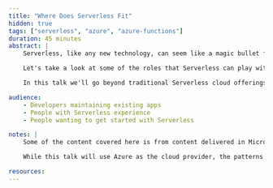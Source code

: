 ```yaml
---
title: "Where Does Serverless Fit"
hidden: true
tags: ["serverless", "azure", "azure-functions"]
duration: 45 minutes
abstract: |
    Serverless, like any new technology, can seem like a magic bullet for projects and before you know it someone is suggesting that you rewrite your whole application as microservices distributed in a Serverless model. But is this really what we should be doing? Do you really have to throw away everything and start again to leverage the value of Serverless?

    Let's take a look at some of the roles that Serverless can play within our existing solutions, from how it can be the backbone of a, event-centric model, to monitoring infrastructure, or offloading computationally expensive operations from our applications main workers.

    In this talk we'll go beyond traditional Serverless cloud offerings and look at the breadth of tools to help us scale our solutions without the dreaded rewrite.

audience:
    - Developers maintaining existing apps
    - People with Serverless experience
    - People wanting to get started with Serverless

notes: |
    Some of the content covered here is from content delivered in Microsoft Ignite The Tour sessions around event-centric systems and using other parts of the Azure Serverless platform like Event Grid and Logic Apps, while other parts will look at scenarios driven from customer engagements.

    While this talk will use Azure as the cloud provider, the patterns covered in it are intended to be generic for any cloud platform.

resources:
---
```

